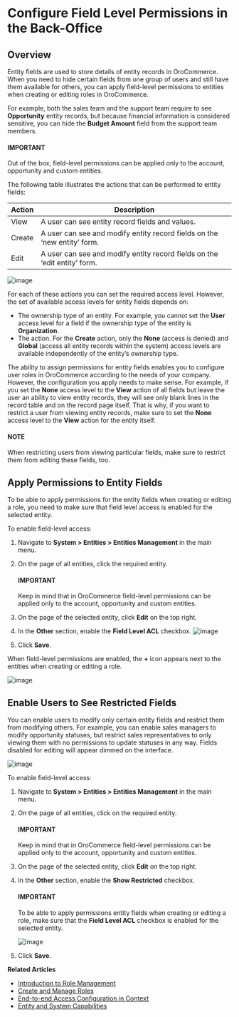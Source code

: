 <a id="user-guide-user-management-permissions-roles-field-level-acl"></a>

# Configure Field Level Permissions in the Back-Office

## Overview

Entity fields are used to store details of entity records in OroCommerce. When you need to hide certain fields from one group of users and still have them available for others, you can apply field-level permissions to entities when creating or editing roles in OroCommerce.

For example, both the sales team and the support team require to see **Opportunity** entity records, but because financial information is considered sensitive, you can hide the **Budget Amount** field from the support team members.

#### IMPORTANT
Out of the box, field-level permissions can be applied only to the account, opportunity and custom entities.

The following table illustrates the actions that can be performed to entity fields:

| Action   | Description                                                               |
|----------|---------------------------------------------------------------------------|
| View     | A user can see entity record fields and values.                           |
| Create   | A user can see and modify entity record fields on the ‘new entity’ form.  |
| Edit     | A user can see and modify entity record fields on the ‘edit entity’ form. |
![image](user/img/system/user_management/roles_permissions_fields_general_ex.png)

For each of these actions you can set the required access level. However, the set of available access levels for entity fields depends on:

* The ownership type of an entity. For example, you cannot set the **User** access level for a field if the ownership type of the entity is **Organization**.
* The action. For the **Create** action, only the **None** (access is denied) and **Global** (access all entity records within the system) access levels are available independently of the entity’s ownership type.

The ability to assign permissions for entity fields enables you to configure user roles in OroCommerce according to the needs of your company. However, the configuration you apply needs to make sense. For example, if you set the **None** access level to the **View** action of all fields but leave the user an ability to view entity records, they will see only blank lines in the record table and on the record page itself. That is why, if you want to restrict a user from viewing entity records, make sure to set the **None** access level to the **View** action for the entity itself.

#### NOTE
When restricting users from viewing particular fields, make sure to restrict them from editing these fields, too.

<a id="user-guide-user-management-permissions-roles-apply-field-level-acl"></a>

## Apply Permissions to Entity Fields

To be able to apply permissions for the entity fields when creating or editing a role, you need to make sure that field level access is enabled for the selected entity.

To enable field-level access:

1. Navigate to **System > Entities > Entities Management** in the main menu.
2. On the page of all entities, click the required entity.

   #### IMPORTANT
   Keep in mind that in OroCommerce field-level permissions can be applied only to the account, opportunity and custom entities.
3. On the page of the selected entity, click **Edit** on the top right.
4. In the **Other** section, enable the **Field Level ACL** checkbox.
   ![image](user/img/system/user_management/access_field_level_acl_enable.png)
5. Click **Save**.

When field-level permissions are enabled, the **+** icon appears next to the entities when creating or editing a role.

![image](user/img/system/user_management/enable_field_acl.gif)

<a id="user-guide-user-management-permissions-roles-field-level-acl-enable-user"></a>

## Enable Users to See Restricted Fields

You can enable users to modify only certain entity fields and restrict them from modifying others. For example, you can enable sales managers to modify opportunity statuses, but restrict sales representatives to only viewing them with no permissions to update statuses in any way. Fields disabled for editing will appear dimmed on the interface.

![image](user/img/system/user_management/opportunity_greyed-status.png)

To enable field-level access:

1. Navigate to **System > Entities > Entities Management** in the main menu.
2. On the page of all entities, click on the required entity.

   #### IMPORTANT
   Keep in mind that in OroCommerce field-level permissions can be applied only to the account, opportunity and custom entities.
3. On the page of the selected entity, click **Edit** on the top right.
4. In the **Other** section, enable the **Show Restricted** checkbox.

   #### IMPORTANT
   To be able to apply permissions entity fields when creating or editing a role, make sure that the **Field Level ACL** checkbox is enabled for the selected entity.

   ![image](user/img/system/user_management/access_field_level_acl_showrestricted.png)
5. Click **Save**.

**Related Articles**

* [Introduction to Role Management](index.md#user-guide-user-management-permissions-roles)
* [Create and Manage Roles](create-manage-roles.md#user-guide-user-management-permissions-roles-actions)
* [End-to-end Access Configuration in Context](access-in-context.md#user-guide-user-management-permissions-roles-examples)
* [Entity and System Capabilities](admin-capabilities.md#admin-capabilities)
